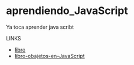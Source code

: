 # aprendiendo_JavaScript
Ya toca aprender java scribt


LINKS

* [libro](http://eloquentjavascript.net/)
* [libro-obajetos-en-JavaScript](http://eloquentjavascript.net/06_object.html)
